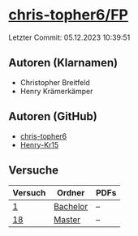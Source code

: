 # [chris-topher6/FP](https://github.com/chris-topher6/FP)

Letzter Commit: 05.12.2023 10:39:51

## Autoren (Klarnamen)
- Christopher Breitfeld
- Henry Krämerkämper

## Autoren (GitHub)
- [chris-topher6](https://github.com/chris-topher6)
- [Henry-Kr15](https://github.com/Henry-Kr15)

## Versuche

|       Versuch        |                               Ordner                               |PDFs|
|----------------------|--------------------------------------------------------------------|----|
|[1](../../versuch/1)  |[Bachelor](https://github.com/chris-topher6/FP/tree/master/Bachelor)|–   |
|[18](../../versuch/18)|[Master](https://github.com/chris-topher6/FP/tree/master/Master)    |–   |
